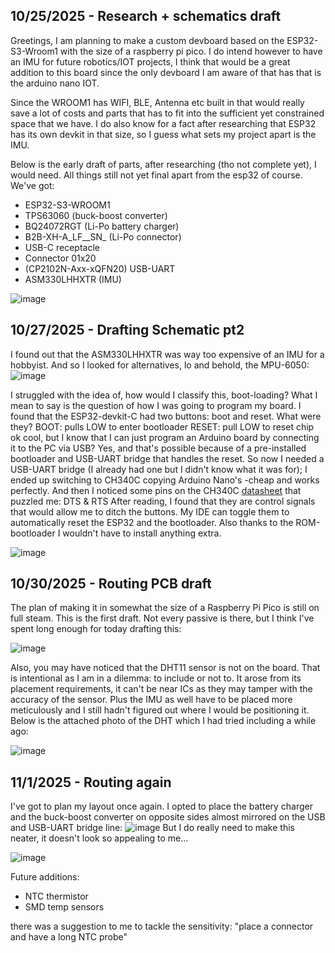 <!--
  ===================    !!READ THIS NOTICE!!   ====================
  DO NOT edit this file manually. Your changes WILL BE OVERWRITTEN!
  This journal is auto generated and updated by Hack Club Blueprint.
  To edit this file, please edit your journal entries on Blueprint.
  ==================================================================
-->

## 10/25/2025 - Research + schematics draft  

Greetings, I am planning to make a custom devboard based on the ESP32-S3-Wroom1 with the size of a raspberry pi pico. I do intend however to have an IMU for future robotics/IOT projects, I think that would be a great addition to this board since the only devboard I am aware of that has that is the arduino nano IOT. 

Since the WROOM1 has WIFI, BLE, Antenna etc built in that would really save a lot of costs and parts that has to fit into the sufficient yet constrained space that we have. I do also know for a fact after researching that ESP32 has its own devkit in that size, so I guess what sets my project apart is the IMU. 

Below is the early draft of parts, after researching (tho not complete yet), I would need. All things still not yet final apart from the esp32 of course. We've got:

- ESP32-S3-WROOM1
- TPS63060 (buck-boost converter)
- BQ24072RGT (Li-Po battery charger)
- B2B-XH-A_LF__SN_ (Li-Po connector)
- USB-C receptacle
- Connector 01x20
- (CP2102N-Axx-xQFN20) USB-UART
- ASM330LHHXTR (IMU)


![image](https://blueprint.hackclub.com/user-attachments/blobs/proxy/eyJfcmFpbHMiOnsiZGF0YSI6NTQ1NSwicHVyIjoiYmxvYl9pZCJ9fQ==--2ff08ba02e8e5ea3387dfe33f4ef828670932df5/image.png)

  

## 10/27/2025 - Drafting Schematic pt2  


I found out that the ASM330LHHXTR was way too expensive of an IMU for a hobbyist. And so I looked for alternatives, lo and behold, the MPU-6050:
![image](https://blueprint.hackclub.com/user-attachments/blobs/proxy/eyJfcmFpbHMiOnsiZGF0YSI6NTkxMSwicHVyIjoiYmxvYl9pZCJ9fQ==--4bb3929626f3100544ca6e9f92137ee5f93d33e7/image.png)

I struggled with the idea of, how would I classify this, boot-loading? What I mean to say is the question of how I was going to program my board. I found that the ESP32-devkit-C had two buttons: boot and reset. 
What were they?
BOOT: pulls LOW to enter bootloader
RESET: pull LOW to reset chip
ok cool, but I know that I can just program an Arduino board by connecting it to the PC via USB? 
Yes, and that's possible because of a pre-installed bootloader and USB-UART bridge that handles the reset.
So now I needed a USB-UART bridge (I already had one but I didn't know what it was for); I ended up switching to CH340C copying Arduino Nano's -cheap and works perfectly.
And then I noticed some pins on the CH340C [datasheet](https://datasheet.lcsc.com/lcsc/Jiangsu-Qin-Heng-CH340C_C84681.pdf) that puzzled me: DTS & RTS
After reading, I found that they are control signals that would allow me to ditch the buttons. My IDE can toggle them to automatically reset the ESP32 and the bootloader. Also thanks to the ROM-bootloader I wouldn't have to install anything extra.

![image](https://blueprint.hackclub.com/user-attachments/blobs/proxy/eyJfcmFpbHMiOnsiZGF0YSI6NTkxNCwicHVyIjoiYmxvYl9pZCJ9fQ==--ba2634ed12b7e387d3d9b11c776987b44db25825/image.png)

  

## 10/30/2025 - Routing PCB draft  

The plan of making it in somewhat the size of a Raspberry Pi Pico is still on full steam. This is the first draft. Not every passive is there, but I think I've spent long enough for today drafting this:

![image](https://blueprint.hackclub.com/user-attachments/blobs/proxy/eyJfcmFpbHMiOnsiZGF0YSI6NjcwOSwicHVyIjoiYmxvYl9pZCJ9fQ==--e0032cb36b6aed46604140e65235f8a1c47f78a1/image.png)

Also, you may have noticed that the DHT11 sensor is not on the board. That is intentional as I am in a dilemma: to include or not to. It arose from its placement requirements, it can't be near ICs as they may tamper with the accuracy of the sensor. Plus the IMU as well have to be placed more meticulously and I still hadn't figured out where I would be positioning it. Below is the attached photo of the DHT which I had tried including a while ago:

![image](https://blueprint.hackclub.com/user-attachments/blobs/proxy/eyJfcmFpbHMiOnsiZGF0YSI6NjcxMCwicHVyIjoiYmxvYl9pZCJ9fQ==--faf1ab48c3618fb92b0881bf9cd949b7ee2172aa/image.png)
  

## 11/1/2025 - Routing again  

I've got to plan my layout once again. I opted to place the battery charger and the buck-boost converter on opposite sides almost mirrored on the USB and USB-UART bridge line:
![image](https://blueprint.hackclub.com/user-attachments/blobs/proxy/eyJfcmFpbHMiOnsiZGF0YSI6NzQyOCwicHVyIjoiYmxvYl9pZCJ9fQ==--9c8ec6d3e3fb267949ac8785227c2416c5a9a985/image.png)
But I do really need to make this neater, it doesn't look so appealing to me...

![image](https://blueprint.hackclub.com/user-attachments/blobs/proxy/eyJfcmFpbHMiOnsiZGF0YSI6NzQyOSwicHVyIjoiYmxvYl9pZCJ9fQ==--937b856827a0a3baf0eb949539afddd7ee373f18/image.png)

Future additions:
- NTC thermistor
- SMD temp sensors

there was a suggestion to me to tackle the sensitivity:
"place a connector and have a long NTC probe"  

